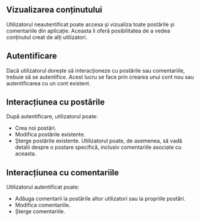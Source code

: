 ## Vizualizarea conținutului
Utilizatorul neautentificat poate accesa și vizualiza toate postările și comentariile din aplicație. Aceasta îi oferă posibilitatea de a vedea conținutul creat de alți utilizatori.

## Autentificare
Dacă utilizatorul dorește să interacționeze cu postările sau comentariile, trebuie să se autentifice. Acest lucru se face prin crearea unui cont nou sau autentificarea cu un cont existent.

## Interacțiunea cu postările
După autentificare, utilizatorul poate:
- Crea noi postări.
- Modifica postările existente.
- Șterge postările existente.
Utilizatorul poate, de asemenea, să vadă detalii despre o postare specifică, inclusiv comentariile asociate cu aceasta.

## Interacțiunea cu comentariile
Utilizatorul autentificat poate:
- Adăuga comentarii la postările altor utilizatori sau la propriile postări.
- Modifica comentariile.
- Șterge comentariile.
